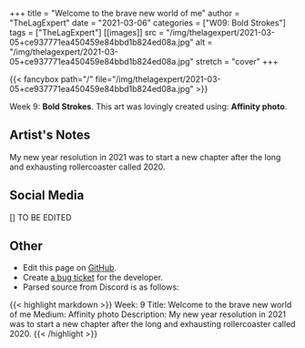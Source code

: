 +++
title =       "Welcome to the brave new world of me"
author =      "TheLagExpert"
date =        "2021-03-06"
categories =  ["W09: Bold Strokes"]
tags =        ["TheLagExpert"]
[[images]]
                      src = "/img/thelagexpert/2021-03-05+ce937771ea450459e84bbd1b824ed08a.jpg"
                      alt = "/img/thelagexpert/2021-03-05+ce937771ea450459e84bbd1b824ed08a.jpg"
                      stretch = "cover"
+++


{{< fancybox path="/" file="/img/thelagexpert/2021-03-05+ce937771ea450459e84bbd1b824ed08a.jpg" >}}


Week 9: **Bold Strokes**. This art was lovingly created using: **Affinity photo**.

## Artist's Notes

My new year resolution in 2021 was to start a new chapter after the long and exhausting rollercoaster called 2020.

## Social Media

[] TO BE EDITED

## Other

- Edit this page on [GitHub](https://github.com/teaminkling/web-refresh/edit/main/blog/content/blog/thelagexpert-week-9-70ee.md).
- Create [a bug ticket](https://github.com/teaminkling/web-refresh/issues/new?assignees=&labels=bug&template=problem-report.md&title=) for the developer.
- Parsed source from Discord is as follows:

{{< highlight markdown >}}
Week: 9
Title: Welcome to the brave new world of me
Medium: Affinity photo 
Description: My new year resolution in 2021 was to start a new chapter after the long and exhausting rollercoaster called 2020.
{{< /highlight >}}